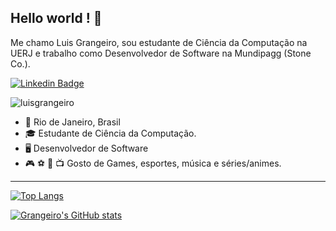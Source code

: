  ## Hello world ! :wave:

Me chamo Luis Grangeiro, sou estudante de Ciência da Computação na UERJ e trabalho como Desenvolvedor de Software na Mundipagg (Stone Co.).  

[![Linkedin Badge](https://img.shields.io/badge/-LinkedIn-blue?style=flat-square&logo=Linkedin&logoColor=white&link=https://www.linkedin.com/in/luis-carlos-grangeiro-de-souza-49958210a/)](https://www.linkedin.com/in/luis-carlos-grangeiro-de-souza-49958210a/)
<p align="left"> <img src="https://komarev.com/ghpvc/?username=luisgrangeiro&label=Profile%20views&style=plastic&color=green" alt="luisgrangeiro" /> </p>

- 📍 Rio de Janeiro, Brasil
- 🎓 Estudante de Ciência da Computação.
- 🖥️ Desenvolvedor de Software
- 🎮 ⚽ 🎸 📺 Gosto de Games, esportes, música e séries/animes.

---

[![Top Langs](https://github-readme-stats.vercel.app/api/top-langs/?username=luisgrangeiro&layout=compact)](https://github.com/anuraghazra/github-readme-stats)

[![Grangeiro's GitHub stats](https://github-readme-stats.vercel.app/api?username=luisgrangeiro)](https://github.com/anuraghazra/github-readme-stats)


